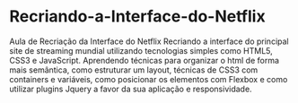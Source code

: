 # Recriando-a-Interface-do-Netflix
Aula de Recriação da Interface do Netflix
Recriando a interface do principal site de streaming mundial utilizando tecnologias simples como HTML5, CSS3 e JavaScript. Aprendendo técnicas para organizar o html de forma mais semântica, como estruturar um layout, técnicas de CSS3 com containers e variáveis, como posicionar os elementos com Flexbox e como utilizar plugins Jquery a favor da sua aplicação e responsividade. 
